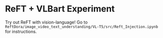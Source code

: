 # ReFT + VLBart Experiment

Try out ReFT with vision-language! Go to `ReftDora/image_video_text_understanding/VL-T5/src/Reft_Injection.ipynb` for instructions.
